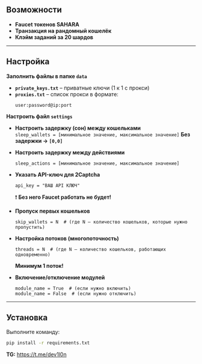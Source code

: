 ## Возможности

- **Faucet токенов SAHARA**  
- **Транзакция на рандомный кошелёк**  
- **Клэйм заданий за 20 шардов**  

---

## Настройка

**Заполнить файлы в папке `data`**  
   - **`private_keys.txt`** – приватные ключи (1 к 1 с прокси)  
   - **`proxies.txt`** – список прокси в формате:
     ```
     user:password@ip:port
     ```

**Настроить файл `settings`**  
   -  **Настроить задержку (сон) между кошельками**  
     ```
     sleep_wallets = [минимальное значение, максимальное значение]
     ```
     **Без задержки → `[0,0]`**

   - **Настроить задержку между действиями**  
     ```
     sleep_actions = [минимальное значение, максимальное значение]
     ```

   - **Указать API-ключ для 2Captcha**  
     ```
     api_key = "ВАШ API КЛЮЧ"
     ```
     ❗ **Без него Faucet работать не будет!**

   - **Пропуск первых кошельков**  
     ```
     skip_wallets = N  # (где N — количество кошельков, которые нужно пропустить)
     ```

   - **Настройка потоков (многопоточность)**  
     ```
     threads = N  # (где N — количество кошельков, работающих одновременно)
     ```
     **Минимум 1 поток!**

   - **Включение/отключение модулей**  
     ```
     module_name = True  # (если нужно включить)
     module_name = False  # (если нужно отключить)
     ```

---

## Установка

Выполните команду:
```bash
pip install -r requirements.txt
```


**TG:** https://t.me/dev1l0n